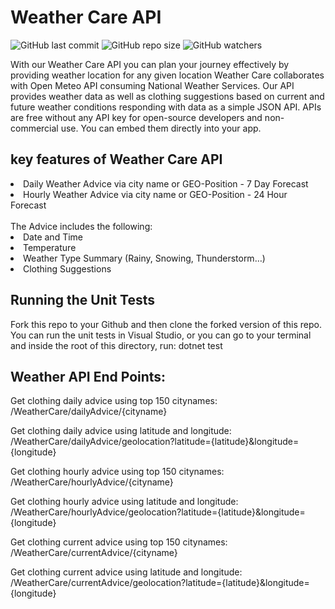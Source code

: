 # Weather Care API
![GitHub last commit](https://img.shields.io/github/last-commit/anaghakarurkar/Weather_Care?style=plastic) ![GitHub repo size](https://img.shields.io/github/repo-size/anaghakarurkar/Weather_Care) ![GitHub watchers](https://img.shields.io/github/watchers/anaghakarurkar/Weather_Care)

With our Weather Care API you can plan your journey effectively by providing weather location for any given location 
Weather Care collaborates with Open Meteo API consuming National Weather Services. Our API provides  weather data as well as clothing suggestions  based on current and future  weather conditions responding with data as a simple JSON API.
APIs are free without any API key for open-source developers and non-commercial use. You can embed them directly into your app.

## key features of Weather Care API
<li>Daily Weather Advice via city name or GEO-Position - 7 Day Forecast</li>
<li>Hourly Weather Advice via city name or GEO-Position - 24 Hour Forecast</li> <br> 
The Advice includes the following:<br>
<li>Date and Time</li>
<li>Temperature</li>
<li>Weather Type Summary (Rainy, Snowing, Thunderstorm…)</li>
<li>Clothing Suggestions </li>

## Running the Unit Tests
Fork this repo to your Github and then clone the forked version of this repo.
You can run the unit tests in Visual Studio, or you can go to your terminal and inside the root of this directory, run:
dotnet test


## Weather API End Points:
Get clothing daily advice using top 150 citynames:
/WeatherCare/dailyAdvice/{cityname}

Get clothing daily advice using latitude and longitude:
/WeatherCare/dailyAdvice/geolocation?latitude={latitude}&longitude={longitude}

Get clothing hourly advice using  top 150 citynames:
/WeatherCare/hourlyAdvice/{cityname}

Get clothing hourly advice using latitude and longitude:
/WeatherCare/hourlyAdvice/geolocation?latitude={latitude}&longitude={longitude}

Get clothing current advice using  top 150 citynames:
/WeatherCare/currentAdvice/{cityname}

Get clothing current advice using latitude and longitude:
/WeatherCare/currentAdvice/geolocation?latitude={latitude}&longitude={longitude}
